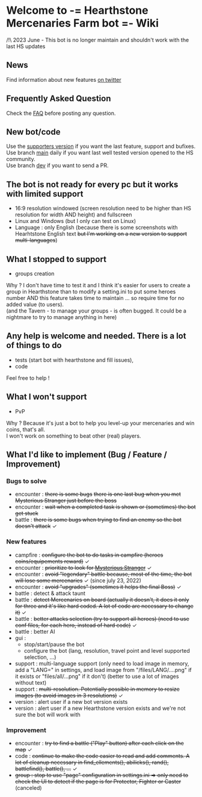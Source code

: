 # Welcome to -= Hearthstone Mercenaries Farm bot =- Wiki

/!\ 2023 June - This bot is no longer maintain and shouldn't work with the last HS updates


## News

Find information about new features [on twitter](https://twitter.com/MercenariesFarm)

## Frequently Asked Question

Check the [FAQ](https://github.com/Efemache/Mercenaries-Farm-bot/wiki/FAQ) before posting any question.

## New bot/code

Use the [supporters version](https://github.com/Efemache/Mercenaries-Farm-bot#free--tip-2-ways-starting-2022-11-07) if you want the last feature, support and bufixes.  
Use branch [main](https://github.com/Efemache/Mercenaries-Farm-bot) daily if you want last well tested version opened to the HS community.  
Use branch [dev](https://github.com/Efemache/Mercenaries-Farm-bot/tree/dev2) if you want to send a PR.

## The bot is not ready for every pc but it works with limited support

* 16:9 resolution windowed (screen resolution need to be higher than HS resolution for width AND height) and fullscreen
* Linux and Windows (but I only can test on Linux)
* Language : only English (because there is some screenshots with Hearhtstone English text ~~but I'm working on a new version to support multi-languages~~)

## What I stopped to support

* groups creation

Why ? I don't have time to test it and I think it's easier for users to create a group in Hearthstone than to modify a setting.ini to put some heroes number AND this feature takes time to maintain ... so require time for no added value (to users).  
(and the Tavern - to manage your groups - is often bugged. It could be a nightmare to try to manage anything in here)

## Any help is welcome and needed. There is a lot of things to do

* tests (start bot with hearthstone and fill issues),
* code


Feel free to help !

## What I won't support

* PvP

Why ? Because it's just a bot to help you level-up your mercenaries and win coins, that's all.  
I won't work on something to beat other (real) players.


## What I'd like to implement (Bug / Feature / Improvement)

### Bugs to solve

- encounter : ~~there is some bugs~~ ~~there is one last bug when you met Mysterious Stranger just before the boss~~
- encounter : ~~wait when a completed task is shown or (sometimes) the bot get stuck~~
- battle : ~~there is some bugs when trying to find an enemy so the bot doesn't attack~~ ✓


### New features

- campfire : ~~configure the bot to do tasks in campfire (heroes coins/equipements reward)~~ ✓
- encounter : ~~prioritize to look for [Mysterious Stranger](https://cdn.hearthstonetopdecks.com/wp-content/uploads/2021/10/featured-mercenaries-mysterious-stranger.jpg)~~ ✓
- encounter : ~~avoid "legendary" battle because, most of the time, the bot will lose some mercenaries~~ ✓ (since july 23, 2022)
- encounter : ~~avoid "upgrades" (sometimes it helps the final Boss)~~  ✓ 
- battle : detect & attack taunt
- battle : ~~detect Mercenaries on board (actually it doesn't, it does it only for three and it's like hard coded. A lot of code are necessary to change it)~~ ✓
- battle : ~~better attacks selection (try to support all heroes) (need to use conf files, for each hero, instead of hard code)~~ ✓
- battle : better AI
- gui : 
    - stop/start/pause the bot
    - configure the bot (lang, resolution, travel point and level supported selection, ...)
- support : multi-language support (only need to load image in memory, add a "LANG=" in settings, and load image from "/files/LANG/....png" if it exists or "files/all/...png" if it don't) (better to use a lot of images without text)
- support : ~~multi-resolution. Potentially possible in memory to resize images (to avoid images in 3 resolutions)~~ ✓
- version : alert user if a new bot version exists
- version : alert user if a new Hearthstone version exists and we're not sure the bot will work with


### Improvement

- encounter : ~~try to find a battle ("Play" button) after each click on the map~~ ✓
- code : ~~continue to make the code easier to read and add comments. A lot of cleanup necessary in find_ellements(), abilicks(), rand(), battlefind(), battle(), ...~~ ✓
- ~~group : stop to use "page" configuration in settings.ini => only need to check the UI to detect if the page is for Protector, Fighter or Caster~~ (canceled)


